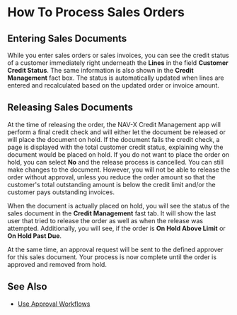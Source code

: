 # How To Process Sales Orders

## Entering Sales Documents

While you enter sales orders or sales invoices, you can see the credit status of a customer immediately right underneath the **Lines** in the field **Customer Credit Status**. The same information is also shown in the **Credit Management** fact box. The status is automatically updated when lines are entered and recalculated based on the updated order or invoice amount.

## Releasing Sales Documents

At the time of releasing the order, the NAV-X Credit Management app will perform a final credit check and will either let the document be released or will place the document on hold. If the document fails the credit check, a page is displayed with the total customer credit status, explaining why the document would be placed on hold. If you do not want to place the order on hold, you can select **No** and the release process is cancelled. You can still make changes to the document. However, you will not be able to release the order without approval, unless you reduce the order amount so that the customer's total outstanding amount is below the credit limit and/or the customer pays outstanding invoices.

When the document is actually placed on hold, you will see the status of the sales document in the **Credit Management** fast tab. It will show the last user that tried to release the order as well as when the release was attempted. Additionally, you will see, if the order is **On Hold Above Limit** or **On Hold Past Due**.

At the same time, an approval request will be sent to the defined approver for this sales document. Your process is now complete until the order is approved and removed from hold.

## See Also

- [Use Approval Workflows](https://docs.microsoft.com/en-US/dynamics365/business-central/across-how-use-approval-workflows)
